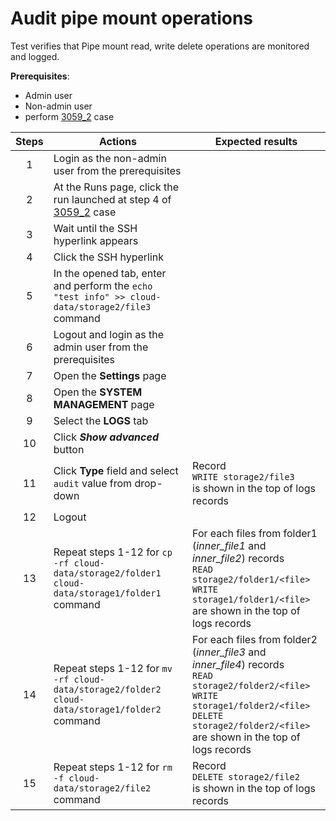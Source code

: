 # Audit pipe mount operations

Test verifies that Pipe mount read, write delete operations are monitored and logged.

**Prerequisites**:
- Admin user
- Non-admin user
- perform [3059_2](3059_2.md) case

| Steps | Actions | Expected results |
| :---: | --- | --- |
| 1 | Login as the non-admin user from the prerequisites | |
| 2 | At the Runs page, click the run launched at step 4 of [3059_2](3059_2.md) case | |
| 3 | Wait until the SSH hyperlink appears | |
| 4 | Click the SSH hyperlink | |
| 5 | In the opened tab, enter and perform the `echo "test info" >> cloud-data/storage2/file3` command | |
| 6 | Logout and login as the admin user from the prerequisites | |
| 7 | Open the **Settings** page | |
| 8 | Open the **SYSTEM MANAGEMENT** page | |
| 9 | Select the **LOGS** tab | |
| 10 | Click ***Show advanced*** button | |
| 11 | Click **Type** field and select `audit` value from drop-down | Record <br> `WRITE storage2/file3` <br> is shown in the top of logs records |
| 12 | Logout | |
| 13 | Repeat steps 1-12 for `cp -rf cloud-data/storage2/folder1 cloud-data/storage1/folder1` command | For each files from folder1 (*inner_file1* and *inner_file2*) records <br>`READ storage2/folder1/<file>` <br> `WRITE storage1/folder1/<file>` <br> are shown in the top of logs records |
| 14 | Repeat steps 1-12 for `mv -rf cloud-data/storage2/folder2 cloud-data/storage1/folder2` command | For each files from folder2 (*inner_file3* and *inner_file4*) records <br> `READ storage2/folder2/<file>` <br> `WRITE storage1/folder2/<file>` <br> `DELETE storage2/folder2/<file>` <br> are shown in the top of logs records |
| 15 | Repeat steps 1-12 for `rm -f cloud-data/storage2/file2` command | Record <br> `DELETE storage2/file2` <br> is shown in the top of logs records |
